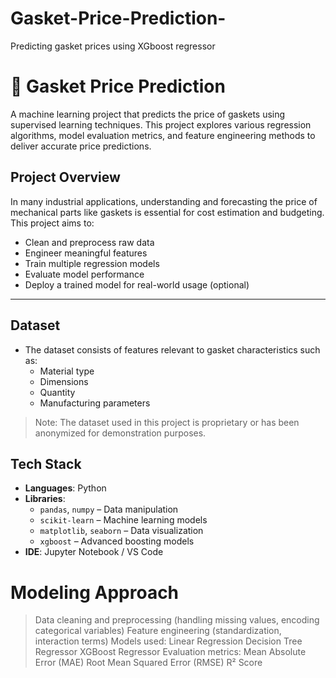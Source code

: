 # Gasket-Price-Prediction-
Predicting gasket prices using XGboost regressor
# 🔩 Gasket Price Prediction

A machine learning project that predicts the price of gaskets using supervised learning techniques. This project explores various regression algorithms, model evaluation metrics, and feature engineering methods to deliver accurate price predictions.



##  Project Overview

In many industrial applications, understanding and forecasting the price of mechanical parts like gaskets is essential for cost estimation and budgeting. This project aims to:

- Clean and preprocess raw data
- Engineer meaningful features
- Train multiple regression models
- Evaluate model performance
- Deploy a trained model for real-world usage (optional)

---

##  Dataset

- The dataset consists of features relevant to gasket characteristics such as:
  - Material type
  - Dimensions
  - Quantity
  - Manufacturing parameters

> Note: The dataset used in this project is proprietary or has been anonymized for demonstration purposes.


##  Tech Stack

- **Languages**: Python
- **Libraries**:
  - `pandas`, `numpy` – Data manipulation
  - `scikit-learn` – Machine learning models
  - `matplotlib`, `seaborn` – Data visualization
  - `xgboost` – Advanced boosting models
- **IDE**: Jupyter Notebook / VS Code

# Modeling Approach
>Data cleaning and preprocessing (handling missing values, encoding categorical variables)
>Feature engineering (standardization, interaction terms)
>Models used:
  >Linear Regression
  >Decision Tree Regressor
  >XGBoost Regressor
>Evaluation metrics:
  >Mean Absolute Error (MAE)
  >Root Mean Squared Error (RMSE)
  >R² Score
